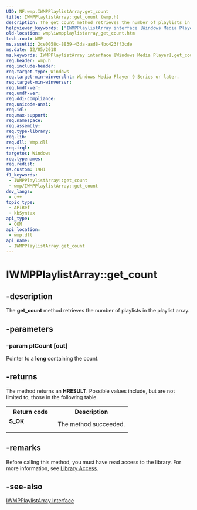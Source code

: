 ```yaml
---
UID: NF:wmp.IWMPPlaylistArray.get_count
title: IWMPPlaylistArray::get_count (wmp.h)
description: The get_count method retrieves the number of playlists in the playlist array.
helpviewer_keywords: ["IWMPPlaylistArray interface [Windows Media Player]","get_count method","IWMPPlaylistArray.get_count","IWMPPlaylistArray::get_count","IWMPPlaylistArrayget_count","get_count","get_count method [Windows Media Player]","get_count method [Windows Media Player]","IWMPPlaylistArray interface","wmp.iwmpplaylistarray_get_count","wmp/IWMPPlaylistArray::get_count"]
old-location: wmp\iwmpplaylistarray_get_count.htm
tech.root: WMP
ms.assetid: 2ce0058c-8839-43da-aad8-4bc423ff3cde
ms.date: 12/05/2018
ms.keywords: IWMPPlaylistArray interface [Windows Media Player],get_count method, IWMPPlaylistArray.get_count, IWMPPlaylistArray::get_count, IWMPPlaylistArrayget_count, get_count, get_count method [Windows Media Player], get_count method [Windows Media Player],IWMPPlaylistArray interface, wmp.iwmpplaylistarray_get_count, wmp/IWMPPlaylistArray::get_count
req.header: wmp.h
req.include-header: 
req.target-type: Windows
req.target-min-winverclnt: Windows Media Player 9 Series or later.
req.target-min-winversvr: 
req.kmdf-ver: 
req.umdf-ver: 
req.ddi-compliance: 
req.unicode-ansi: 
req.idl: 
req.max-support: 
req.namespace: 
req.assembly: 
req.type-library: 
req.lib: 
req.dll: Wmp.dll
req.irql: 
targetos: Windows
req.typenames: 
req.redist: 
ms.custom: 19H1
f1_keywords:
 - IWMPPlaylistArray::get_count
 - wmp/IWMPPlaylistArray::get_count
dev_langs:
 - c++
topic_type:
 - APIRef
 - kbSyntax
api_type:
 - COM
api_location:
 - wmp.dll
api_name:
 - IWMPPlaylistArray.get_count
---
```


# IWMPPlaylistArray::get_count


## -description

The <b>get_count</b> method retrieves the number of playlists in the playlist array.

## -parameters

### -param plCount [out]

Pointer to a <b>long</b> containing the count.

## -returns

The method returns an <b>HRESULT</b>. Possible values include, but are not limited to, those in the following table.

<table>
<tr>
<th>Return code</th>
<th>Description</th>
</tr>
<tr>
<td width="40%">
<dl>
<dt><b>S_OK</b></dt>
</dl>
</td>
<td width="60%">
The method succeeded.

</td>
</tr>
</table>

## -remarks

Before calling this method, you must have read access to the library. For more information, see <a href="https://docs.microsoft.com/windows/desktop/WMP/library-access">Library Access</a>.

## -see-also

<a href="https://docs.microsoft.com/windows/desktop/api/wmp/nn-wmp-iwmpplaylistarray">IWMPPlaylistArray Interface</a>

